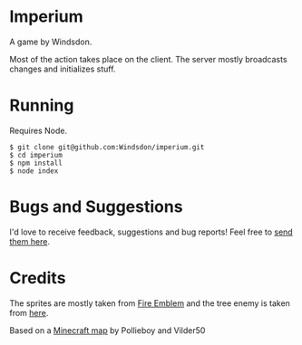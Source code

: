# Imperium
A game by Windsdon.

Most of the action takes place on the client. The server mostly
broadcasts changes and initializes stuff.

# Running
Requires Node.
```
$ git clone git@github.com:Windsdon/imperium.git
$ cd imperium
$ npm install
$ node index
```

# Bugs and Suggestions
I'd love to receive feedback, suggestions and bug reports! Feel free to [send them here](https://github.com/Windsdon/imperium/issues).

# Credits
The sprites are mostly taken from [Fire Emblem](http://spritedatabase.net/game/990)
and the tree enemy is taken from [here](http://spritedatabase.net/file/13240).

Based on a [Minecraft map](http://www.minecraftforum.net/forums/mapping-and-modding/maps/2699412-imperium-a-2-4-players-chess-like-minigame) by Pollieboy and Vilder50
